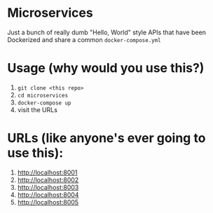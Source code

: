 # Microservices

Just a bunch of really dumb "Hello, World" style APIs that have been Dockerized and share a common `docker-compose.yml`

# Usage (why would you use this?)
1. `git clone <this repo>`
2. `cd microservices`
3. `docker-compose up`
4. visit the URLs

# URLs (like anyone's ever going to use this):
1. [http://localhost:8001](Golang)
2. [http://localhost:8002](Java)
3. [http://localhost:8003](Python)
4. [http://localhost:8004](.NET)
5. [http://localhost:8005](Node.JS)
